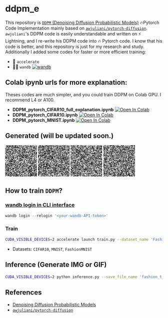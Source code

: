 # ddpm_e
This repository is [`DDPM` (Denoising Diffusion Probabilistic Models)](https://arxiv.org/abs/2006.11239) 🔥Pytorch Code Implementation mainly based on [`awjuliani/pytorch-diffusion`](https://github.com/awjuliani/pytorch-diffusion). `awjuliani`'s DDPM code is easily understandable and written on ⚡ Lightning, and I re-write his DDPM code into 🔥 Pytorch code. I know that his code is better, and this repository is just for my research and study. Additionally I added some codes for faster or more efficient training:    
- 🤗 `accelerate`    
- ✍🏻️ `wandb` [![wandb](https://raw.githubusercontent.com/wandb/assets/main/wandb-github-badge-gradient.svg)](https://wandb.ai/wako/DDPM_easy_ver?nw=nwuserwako)    

## Colab ipynb urls for more explanation:
Theses codes are much simpler, and you could train DDPM on Colab GPU. I recommend L4 or A100.
- **DDPM_pytorch_CIFAR10_full_explanation.ipynb** [![Open In Colab](https://colab.research.google.com/assets/colab-badge.svg)](https://colab.research.google.com/drive/1NLtYY-5Pk5OQbqZeqA_SEXJoyezqCRbO?usp=sharing)     
- **DDPM_pytorch_CIFAR10.ipynb** [![Open In Colab](https://colab.research.google.com/assets/colab-badge.svg)](https://colab.research.google.com/drive/15VBHrctoAcbDJ36QtAYVF7Tlzee58DvQ?usp=sharing)           
- **DDPM_pytorch_MNIST.ipynb** [![Open In Colab](https://colab.research.google.com/assets/colab-badge.svg)](https://colab.research.google.com/drive/13dfCL1WuEBVOo5dFFzrNuu900NtKDQdS?usp=sharing)     
 

## Generated (will be updated soon.)
 <img src="/assets/KakaoTalk_Photo_2024-04-28-16-21-52.gif" width="20%"></img>
 <img src="/assets/KakaoTalk_Photo_2024-04-28-16-22-04.gif" width="20%"></img>
 <img src="/assets/fashion_t_01.gif" width="20%"></img>
 <img src="/assets/fashion_t_04.gif" width="20%"></img>

## How to train `DDPM`?
### [wandb login in CLI interface](https://docs.wandb.ai/ref/cli/wandb-login)
```python
wandb login --relogin '<your-wandb-API-token>'                  
``` 

### Train
```bash
CUDA_VISIBLE_DEVICES=2 accelerate launch train.py --dataset_name 'Fashion' --try_name 't_01' --seed 2024 --n_epochs 2000 --batch_size 128 --lr 2e-4 --print_iter 50                
``` 
- Datasets: `CIFAR10`, `MNIST`, `FashionMNIST`

## Inference (Generate IMG or GIF)
```bash
CUDA_VISIBLE_DEVICES=2 python inference.py --save_file_name 'fashion_t_01' --seed 2024 --h_num 2 --w_num 2 --saved_epoch 504            
``` 

## References
- [Denoising Diffusion Probabilistic Models](https://arxiv.org/abs/2006.11239)
- [`awjuliani/pytorch-diffusion`](https://github.com/awjuliani/pytorch-diffusion)
